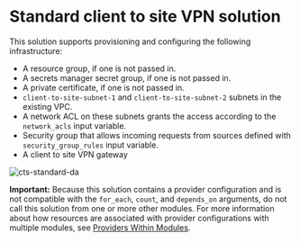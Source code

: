 # Standard client to site VPN solution

This solution supports provisioning and configuring the following infrastructure:

- A resource group, if one is not passed in.
- A secrets manager secret group, if one is not passed in.
- A private certificate, if one is not passed in.
- `client-to-site-subnet-1` and `client-to-site-subnet-2` subnets in the existing VPC.
- A network ACL on these subnets grants the access according to the `network_acls` input variable.
- Security group that allows incoming requests from sources defined with `security_group_rules` input variable.
- A client to site VPN gateway

![cts-standard-da](../../reference-architecture/reference-architectures/cts-quickstart-da.svg.svg)

**Important:** Because this solution contains a provider configuration and is not compatible with the `for_each`, `count`, and `depends_on` arguments, do not call this solution from one or more other modules. For more information about how resources are associated with provider configurations with multiple modules, see [Providers Within Modules](https://developer.hashicorp.com/terraform/language/modules/develop/providers).
